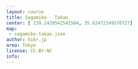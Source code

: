```yaml
---
layout: course
title: Sagamiko - Takao
center: [ 139.2429542541504, 35.62472149570727]
map: 
 - sagamiko-takao.json
author: hikr.jp
area: Tokyo
license: CC-BY-NC
info:
---
```


